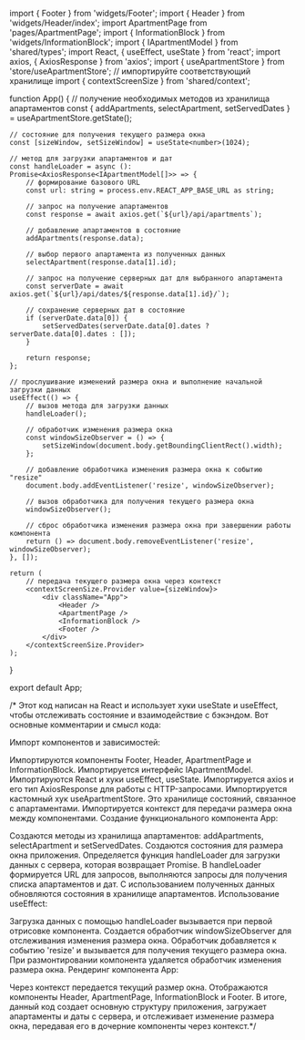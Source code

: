 import { Footer } from 'widgets/Footer';
import { Header } from 'widgets/Header/index';
import ApartmentPage from 'pages/ApartmentPage';
import { InformationBlock } from 'widgets/InformationBlock';
import { IApartmentModel } from 'shared/types';
import React, { useEffect, useState } from 'react';
import axios, { AxiosResponse } from 'axios';
import { useApartmentStore } from 'store/useApartmentStore'; // импортируйте соответствующий хранилище
import { contextScreenSize } from 'shared/context';

function App() {
	// получение необходимых методов из хранилища апартаментов
	const { addApartments, selectApartment, setServedDates } = useApartmentStore.getState();

	// состояние для получения текущего размера окна
	const [sizeWindow, setSizeWindow] = useState<number>(1024);

	// метод для загрузки апартаментов и дат
	const handleLoader = async (): Promise<AxiosResponse<IApartmentModel[]>> => {
		// формирование базового URL
		const url: string = process.env.REACT_APP_BASE_URL as string;

		// запрос на получение апартаментов
		const response = await axios.get(`${url}/api/apartments`);

		// добавление апартаментов в состояние
		addApartments(response.data);

		// выбор первого апартамента из полученных данных
		selectApartment(response.data[1].id);

		// запрос на получение серверных дат для выбранного апартамента
		const serverDate = await axios.get(`${url}/api/dates/${response.data[1].id}/`);

		// сохранение серверных дат в состояние
		if (serverDate.data[0]) {
			setServedDates(serverDate.data[0].dates ? serverDate.data[0].dates : []);
		}

		return response;
	};

	// прослушивание изменений размера окна и выполнение начальной загрузки данных
	useEffect(() => {
		// вызов метода для загрузки данных
		handleLoader();

		// обработчик изменения размера окна
		const windowSizeObserver = () => {
			setSizeWindow(document.body.getBoundingClientRect().width);
		};

		// добавление обработчика изменения размера окна к событию "resize"
		document.body.addEventListener('resize', windowSizeObserver);

		// вызов обработчика для получения текущего размера окна
		windowSizeObserver();

		// сброс обработчика изменения размера окна при завершении работы компонента
		return () => document.body.removeEventListener('resize', windowSizeObserver);
	}, []);

	return (
		// передача текущего размера окна через контекст
		<contextScreenSize.Provider value={sizeWindow}>
			<div className="App">
				<Header />
				<ApartmentPage />
				<InformationBlock />
				<Footer />
			</div>
		</contextScreenSize.Provider>
	);
}

export default App;

/* Этот код написан на React и использует хуки useState и useEffect, чтобы отслеживать состояние и взаимодействие с бэкэндом. Вот основные комментарии и смысл кода:

Импорт компонентов и зависимостей:

Импортируются компоненты Footer, Header, ApartmentPage и InformationBlock.
Импортируется интерфейс IApartmentModel.
Импортируются React и хуки useEffect, useState.
Импортируется axios и его тип AxiosResponse для работы с HTTP-запросами.
Импортируется кастомный хук useApartmentStore. Это хранилище состояний, связанное с апартаментами.
Импортируется контекст для передачи размера окна между компонентами.
Создание функционального компонента App:

Создаются методы из хранилища апартаментов: addApartments, selectApartment и setServedDates.
Создаются состояния для размера окна приложения.
Определяется функция handleLoader для загрузки данных с сервера, которая возвращает Promise.
В handleLoader формируется URL для запросов, выполняются запросы для получения списка апартаментов и дат.
С использованием полученных данных обновляются состояния в хранилище апартаментов.
Использование useEffect:

Загрузка данных с помощью handleLoader вызывается при первой отрисовке компонента.
Создается обработчик windowSizeObserver для отслеживания изменения размера окна.
Обработчик добавляется к событию 'resize' и вызывается для получения текущего размера окна.
При размонтировании компонента удаляется обработчик изменения размера окна.
Рендеринг компонента App:

Через контекст передается текущий размер окна.
Отображаются компоненты Header, ApartmentPage, InformationBlock и Footer.
В итоге, данный код создает основную структуру приложения, загружает апартаменты и даты с сервера, и отслеживает изменение размера окна, передавая 
его в дочерние компоненты через контекст.*/
